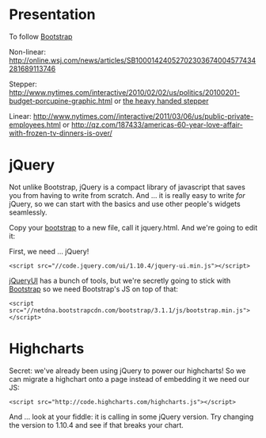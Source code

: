 # Presentation
To follow [Bootstrap](bootstrap.md)

Non-linear: <http://online.wsj.com/news/articles/SB10001424052702303674004577434281689113746>

Stepper: <http://www.nytimes.com/interactive/2010/02/02/us/politics/20100201-budget-porcupine-graphic.html> or [the heavy handed stepper](http://www.bloomberg.com/dataview/2014-02-25/bubble-to-bust-to-recovery.html)

Linear: <http://www.nytimes.com//interactive/2011/03/06/us/public-private-employees.html> or <http://qz.com/187433/americas-60-year-love-affair-with-frozen-tv-dinners-is-over/>


# jQuery

Not unlike Bootstrap, jQuery is a compact library of javascript that saves you from having to write from scratch. And … it is really easy to write *for* jQuery, so we can start with the basics and use other people's widgets seamlessly. 

Copy your [bootstrap](bootstrap.md) to a new file, call it jquery.html. And we're going to edit it:

First, we need … jQuery!

	<script src="//code.jquery.com/ui/1.10.4/jquery-ui.min.js"></script>
	


[jQueryUI](jqueryui.com) has a bunch of tools, but we're secretly going to stick with [Bootstrap](http://getbootstrap.com/javascript/#collapse) so we need Bootstrap's JS on top of that:
	
    <script src="//netdna.bootstrapcdn.com/bootstrap/3.1.1/js/bootstrap.min.js"></script>



# Highcharts
Secret: we've already been using jQuery to power our highcharts! So we can migrate a highchart onto a page instead of embedding it we need our JS:

	<script src="http://code.highcharts.com/highcharts.js"></script>

And … look at your fiddle: it is calling in some jQuery version. Try changing the version to 1.10.4 and see if that breaks your chart. 